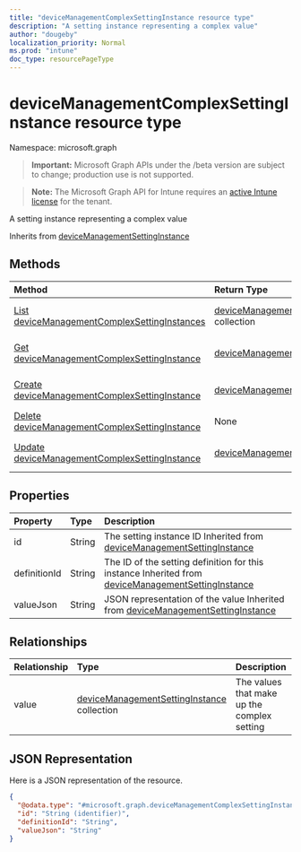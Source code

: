 ```yaml
---
title: "deviceManagementComplexSettingInstance resource type"
description: "A setting instance representing a complex value"
author: "dougeby"
localization_priority: Normal
ms.prod: "intune"
doc_type: resourcePageType
---
```


# deviceManagementComplexSettingInstance resource type

Namespace: microsoft.graph

> **Important:** Microsoft Graph APIs under the /beta version are subject to change; production use is not supported.

> **Note:** The Microsoft Graph API for Intune requires an [active Intune license](https://go.microsoft.com/fwlink/?linkid=839381) for the tenant.

A setting instance representing a complex value


Inherits from [deviceManagementSettingInstance](../resources/intune-deviceintent-devicemanagementsettinginstance.md)

## Methods
|Method|Return Type|Description|
|:---|:---|:---|
|[List deviceManagementComplexSettingInstances](../api/intune-deviceintent-devicemanagementcomplexsettinginstance-list.md)|[deviceManagementComplexSettingInstance](../resources/intune-deviceintent-devicemanagementcomplexsettinginstance.md) collection|List properties and relationships of the [deviceManagementComplexSettingInstance](../resources/intune-deviceintent-devicemanagementcomplexsettinginstance.md) objects.|
|[Get deviceManagementComplexSettingInstance](../api/intune-deviceintent-devicemanagementcomplexsettinginstance-get.md)|[deviceManagementComplexSettingInstance](../resources/intune-deviceintent-devicemanagementcomplexsettinginstance.md)|Read properties and relationships of the [deviceManagementComplexSettingInstance](../resources/intune-deviceintent-devicemanagementcomplexsettinginstance.md) object.|
|[Create deviceManagementComplexSettingInstance](../api/intune-deviceintent-devicemanagementcomplexsettinginstance-create.md)|[deviceManagementComplexSettingInstance](../resources/intune-deviceintent-devicemanagementcomplexsettinginstance.md)|Create a new [deviceManagementComplexSettingInstance](../resources/intune-deviceintent-devicemanagementcomplexsettinginstance.md) object.|
|[Delete deviceManagementComplexSettingInstance](../api/intune-deviceintent-devicemanagementcomplexsettinginstance-delete.md)|None|Deletes a [deviceManagementComplexSettingInstance](../resources/intune-deviceintent-devicemanagementcomplexsettinginstance.md).|
|[Update deviceManagementComplexSettingInstance](../api/intune-deviceintent-devicemanagementcomplexsettinginstance-update.md)|[deviceManagementComplexSettingInstance](../resources/intune-deviceintent-devicemanagementcomplexsettinginstance.md)|Update the properties of a [deviceManagementComplexSettingInstance](../resources/intune-deviceintent-devicemanagementcomplexsettinginstance.md) object.|

## Properties
|Property|Type|Description|
|:---|:---|:---|
|id|String|The setting instance ID Inherited from [deviceManagementSettingInstance](../resources/intune-deviceintent-devicemanagementsettinginstance.md)|
|definitionId|String|The ID of the setting definition for this instance Inherited from [deviceManagementSettingInstance](../resources/intune-deviceintent-devicemanagementsettinginstance.md)|
|valueJson|String|JSON representation of the value Inherited from [deviceManagementSettingInstance](../resources/intune-deviceintent-devicemanagementsettinginstance.md)|

## Relationships
|Relationship|Type|Description|
|:---|:---|:---|
|value|[deviceManagementSettingInstance](../resources/intune-deviceintent-devicemanagementsettinginstance.md) collection|The values that make up the complex setting|

## JSON Representation
Here is a JSON representation of the resource.
<!-- {
  "blockType": "resource",
  "keyProperty": "id",
  "@odata.type": "microsoft.graph.deviceManagementComplexSettingInstance"
}
-->
``` json
{
  "@odata.type": "#microsoft.graph.deviceManagementComplexSettingInstance",
  "id": "String (identifier)",
  "definitionId": "String",
  "valueJson": "String"
}
```






